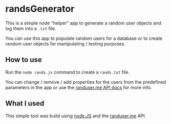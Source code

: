 # randsGenerator

This is a simple node "helper" app to generate a random user objects and log them into a `.txt` file.

You can use this app to populate random users for a database or to create random user objects for manipulating / testing purposes.

## How to use

Run the `node rands.js` command to create a `rands.txt` file.

You can change / remove / add properties for the users from the predefined parameters in the app or use the [randuser.me API docs](https://randomuser.me/documentation) for more info.

## What I used

This simple tool was build using [node.JS](https://nodejs.org/) and the [randuser.me](https://randomuser.me/) API.

